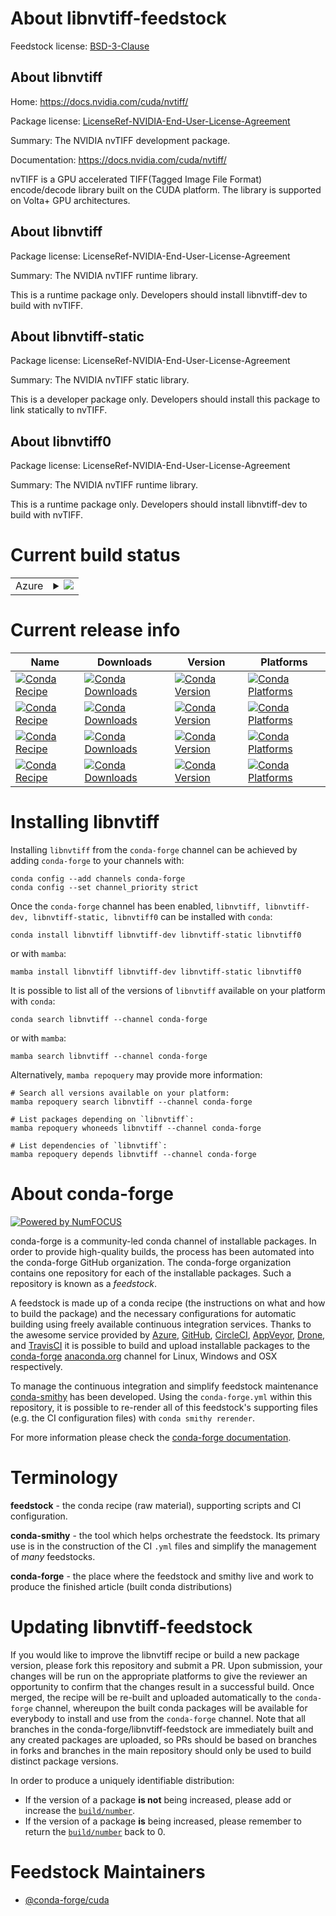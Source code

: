 About libnvtiff-feedstock
=========================

Feedstock license: [BSD-3-Clause](https://github.com/conda-forge/libnvtiff-feedstock/blob/main/LICENSE.txt)


About libnvtiff
---------------

Home: https://docs.nvidia.com/cuda/nvtiff/

Package license: [LicenseRef-NVIDIA-End-User-License-Agreement](https://docs.nvidia.com/cuda/eula/index.html)

Summary: The NVIDIA nvTIFF development package.

Documentation: https://docs.nvidia.com/cuda/nvtiff/

nvTIFF is a GPU accelerated TIFF(Tagged Image File Format) encode/decode library built on the CUDA platform. The library is supported on Volta+ GPU architectures.

About libnvtiff
---------------



Package license: LicenseRef-NVIDIA-End-User-License-Agreement

Summary: The NVIDIA nvTIFF runtime library.

This is a runtime package only. Developers should install libnvtiff-dev to build with nvTIFF.

About libnvtiff-static
----------------------



Package license: LicenseRef-NVIDIA-End-User-License-Agreement

Summary: The NVIDIA nvTIFF static library.

This is a developer package only. Developers should install this package to link statically to nvTIFF.

About libnvtiff0
----------------



Package license: LicenseRef-NVIDIA-End-User-License-Agreement

Summary: The NVIDIA nvTIFF runtime library.

This is a runtime package only. Developers should install libnvtiff-dev to build with nvTIFF.

Current build status
====================


<table>
    
  <tr>
    <td>Azure</td>
    <td>
      <details>
        <summary>
          <a href="https://dev.azure.com/conda-forge/feedstock-builds/_build/latest?definitionId=24102&branchName=main">
            <img src="https://dev.azure.com/conda-forge/feedstock-builds/_apis/build/status/libnvtiff-feedstock?branchName=main">
          </a>
        </summary>
        <table>
          <thead><tr><th>Variant</th><th>Status</th></tr></thead>
          <tbody><tr>
              <td>linux_64_cuda_compiler_version12.9</td>
              <td>
                <a href="https://dev.azure.com/conda-forge/feedstock-builds/_build/latest?definitionId=24102&branchName=main">
                  <img src="https://dev.azure.com/conda-forge/feedstock-builds/_apis/build/status/libnvtiff-feedstock?branchName=main&jobName=linux&configuration=linux%20linux_64_cuda_compiler_version12.9" alt="variant">
                </a>
              </td>
            </tr><tr>
              <td>linux_64_cuda_compiler_version13.0</td>
              <td>
                <a href="https://dev.azure.com/conda-forge/feedstock-builds/_build/latest?definitionId=24102&branchName=main">
                  <img src="https://dev.azure.com/conda-forge/feedstock-builds/_apis/build/status/libnvtiff-feedstock?branchName=main&jobName=linux&configuration=linux%20linux_64_cuda_compiler_version13.0" alt="variant">
                </a>
              </td>
            </tr><tr>
              <td>linux_aarch64_cuda_compiler_version12.9</td>
              <td>
                <a href="https://dev.azure.com/conda-forge/feedstock-builds/_build/latest?definitionId=24102&branchName=main">
                  <img src="https://dev.azure.com/conda-forge/feedstock-builds/_apis/build/status/libnvtiff-feedstock?branchName=main&jobName=linux&configuration=linux%20linux_aarch64_cuda_compiler_version12.9" alt="variant">
                </a>
              </td>
            </tr><tr>
              <td>linux_aarch64_cuda_compiler_version13.0</td>
              <td>
                <a href="https://dev.azure.com/conda-forge/feedstock-builds/_build/latest?definitionId=24102&branchName=main">
                  <img src="https://dev.azure.com/conda-forge/feedstock-builds/_apis/build/status/libnvtiff-feedstock?branchName=main&jobName=linux&configuration=linux%20linux_aarch64_cuda_compiler_version13.0" alt="variant">
                </a>
              </td>
            </tr><tr>
              <td>win_64_cuda_compiler_version12.9</td>
              <td>
                <a href="https://dev.azure.com/conda-forge/feedstock-builds/_build/latest?definitionId=24102&branchName=main">
                  <img src="https://dev.azure.com/conda-forge/feedstock-builds/_apis/build/status/libnvtiff-feedstock?branchName=main&jobName=win&configuration=win%20win_64_cuda_compiler_version12.9" alt="variant">
                </a>
              </td>
            </tr><tr>
              <td>win_64_cuda_compiler_version13.0</td>
              <td>
                <a href="https://dev.azure.com/conda-forge/feedstock-builds/_build/latest?definitionId=24102&branchName=main">
                  <img src="https://dev.azure.com/conda-forge/feedstock-builds/_apis/build/status/libnvtiff-feedstock?branchName=main&jobName=win&configuration=win%20win_64_cuda_compiler_version13.0" alt="variant">
                </a>
              </td>
            </tr>
          </tbody>
        </table>
      </details>
    </td>
  </tr>
</table>

Current release info
====================

| Name | Downloads | Version | Platforms |
| --- | --- | --- | --- |
| [![Conda Recipe](https://img.shields.io/badge/recipe-libnvtiff-green.svg)](https://anaconda.org/conda-forge/libnvtiff) | [![Conda Downloads](https://img.shields.io/conda/dn/conda-forge/libnvtiff.svg)](https://anaconda.org/conda-forge/libnvtiff) | [![Conda Version](https://img.shields.io/conda/vn/conda-forge/libnvtiff.svg)](https://anaconda.org/conda-forge/libnvtiff) | [![Conda Platforms](https://img.shields.io/conda/pn/conda-forge/libnvtiff.svg)](https://anaconda.org/conda-forge/libnvtiff) |
| [![Conda Recipe](https://img.shields.io/badge/recipe-libnvtiff--dev-green.svg)](https://anaconda.org/conda-forge/libnvtiff-dev) | [![Conda Downloads](https://img.shields.io/conda/dn/conda-forge/libnvtiff-dev.svg)](https://anaconda.org/conda-forge/libnvtiff-dev) | [![Conda Version](https://img.shields.io/conda/vn/conda-forge/libnvtiff-dev.svg)](https://anaconda.org/conda-forge/libnvtiff-dev) | [![Conda Platforms](https://img.shields.io/conda/pn/conda-forge/libnvtiff-dev.svg)](https://anaconda.org/conda-forge/libnvtiff-dev) |
| [![Conda Recipe](https://img.shields.io/badge/recipe-libnvtiff--static-green.svg)](https://anaconda.org/conda-forge/libnvtiff-static) | [![Conda Downloads](https://img.shields.io/conda/dn/conda-forge/libnvtiff-static.svg)](https://anaconda.org/conda-forge/libnvtiff-static) | [![Conda Version](https://img.shields.io/conda/vn/conda-forge/libnvtiff-static.svg)](https://anaconda.org/conda-forge/libnvtiff-static) | [![Conda Platforms](https://img.shields.io/conda/pn/conda-forge/libnvtiff-static.svg)](https://anaconda.org/conda-forge/libnvtiff-static) |
| [![Conda Recipe](https://img.shields.io/badge/recipe-libnvtiff0-green.svg)](https://anaconda.org/conda-forge/libnvtiff0) | [![Conda Downloads](https://img.shields.io/conda/dn/conda-forge/libnvtiff0.svg)](https://anaconda.org/conda-forge/libnvtiff0) | [![Conda Version](https://img.shields.io/conda/vn/conda-forge/libnvtiff0.svg)](https://anaconda.org/conda-forge/libnvtiff0) | [![Conda Platforms](https://img.shields.io/conda/pn/conda-forge/libnvtiff0.svg)](https://anaconda.org/conda-forge/libnvtiff0) |

Installing libnvtiff
====================

Installing `libnvtiff` from the `conda-forge` channel can be achieved by adding `conda-forge` to your channels with:

```
conda config --add channels conda-forge
conda config --set channel_priority strict
```

Once the `conda-forge` channel has been enabled, `libnvtiff, libnvtiff-dev, libnvtiff-static, libnvtiff0` can be installed with `conda`:

```
conda install libnvtiff libnvtiff-dev libnvtiff-static libnvtiff0
```

or with `mamba`:

```
mamba install libnvtiff libnvtiff-dev libnvtiff-static libnvtiff0
```

It is possible to list all of the versions of `libnvtiff` available on your platform with `conda`:

```
conda search libnvtiff --channel conda-forge
```

or with `mamba`:

```
mamba search libnvtiff --channel conda-forge
```

Alternatively, `mamba repoquery` may provide more information:

```
# Search all versions available on your platform:
mamba repoquery search libnvtiff --channel conda-forge

# List packages depending on `libnvtiff`:
mamba repoquery whoneeds libnvtiff --channel conda-forge

# List dependencies of `libnvtiff`:
mamba repoquery depends libnvtiff --channel conda-forge
```


About conda-forge
=================

[![Powered by
NumFOCUS](https://img.shields.io/badge/powered%20by-NumFOCUS-orange.svg?style=flat&colorA=E1523D&colorB=007D8A)](https://numfocus.org)

conda-forge is a community-led conda channel of installable packages.
In order to provide high-quality builds, the process has been automated into the
conda-forge GitHub organization. The conda-forge organization contains one repository
for each of the installable packages. Such a repository is known as a *feedstock*.

A feedstock is made up of a conda recipe (the instructions on what and how to build
the package) and the necessary configurations for automatic building using freely
available continuous integration services. Thanks to the awesome service provided by
[Azure](https://azure.microsoft.com/en-us/services/devops/), [GitHub](https://github.com/),
[CircleCI](https://circleci.com/), [AppVeyor](https://www.appveyor.com/),
[Drone](https://cloud.drone.io/welcome), and [TravisCI](https://travis-ci.com/)
it is possible to build and upload installable packages to the
[conda-forge](https://anaconda.org/conda-forge) [anaconda.org](https://anaconda.org/)
channel for Linux, Windows and OSX respectively.

To manage the continuous integration and simplify feedstock maintenance
[conda-smithy](https://github.com/conda-forge/conda-smithy) has been developed.
Using the ``conda-forge.yml`` within this repository, it is possible to re-render all of
this feedstock's supporting files (e.g. the CI configuration files) with ``conda smithy rerender``.

For more information please check the [conda-forge documentation](https://conda-forge.org/docs/).

Terminology
===========

**feedstock** - the conda recipe (raw material), supporting scripts and CI configuration.

**conda-smithy** - the tool which helps orchestrate the feedstock.
                   Its primary use is in the construction of the CI ``.yml`` files
                   and simplify the management of *many* feedstocks.

**conda-forge** - the place where the feedstock and smithy live and work to
                  produce the finished article (built conda distributions)


Updating libnvtiff-feedstock
============================

If you would like to improve the libnvtiff recipe or build a new
package version, please fork this repository and submit a PR. Upon submission,
your changes will be run on the appropriate platforms to give the reviewer an
opportunity to confirm that the changes result in a successful build. Once
merged, the recipe will be re-built and uploaded automatically to the
`conda-forge` channel, whereupon the built conda packages will be available for
everybody to install and use from the `conda-forge` channel.
Note that all branches in the conda-forge/libnvtiff-feedstock are
immediately built and any created packages are uploaded, so PRs should be based
on branches in forks and branches in the main repository should only be used to
build distinct package versions.

In order to produce a uniquely identifiable distribution:
 * If the version of a package **is not** being increased, please add or increase
   the [``build/number``](https://docs.conda.io/projects/conda-build/en/latest/resources/define-metadata.html#build-number-and-string).
 * If the version of a package **is** being increased, please remember to return
   the [``build/number``](https://docs.conda.io/projects/conda-build/en/latest/resources/define-metadata.html#build-number-and-string)
   back to 0.

Feedstock Maintainers
=====================

* [@conda-forge/cuda](https://github.com/orgs/conda-forge/teams/cuda/)

